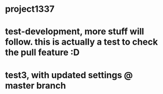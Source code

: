 # project1337
# test-development, more stuff will follow. this is actually a test to check the pull feature :D
# test3, with updated settings @ master branch

